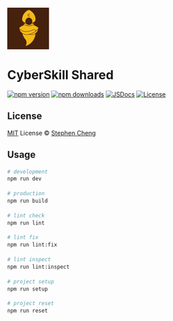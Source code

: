 ![](./src/public/favicon/favicon-96x96.png)

# CyberSkill Shared

[![npm version][npm-version-src]][npm-version-href]
[![npm downloads][npm-downloads-src]][npm-downloads-href]
[![JSDocs][jsdocs-src]][jsdocs-href]
[![License][license-src]][license-href]

## License

[MIT](./LICENSE) License © [Stephen Cheng](https://github.com/zintaen)

<!-- Badges -->

[npm-version-src]: https://img.shields.io/npm/v/@cyberskill/shared?style=flat&colorA=080f12&colorB=1fa669
[npm-version-href]: https://npmjs.com/package/@cyberskill/shared
[npm-downloads-src]: https://img.shields.io/npm/dm/@cyberskill/shared?style=flat&colorA=080f12&colorB=1fa669
[npm-downloads-href]: https://npmjs.com/package/@cyberskill/shared
[jsdocs-src]: https://img.shields.io/badge/jsdocs-reference-080f12?style=flat&colorA=080f12&colorB=1fa669
[jsdocs-href]: https://www.jsdocs.io/package/@cyberskill/shared
[license-src]: https://img.shields.io/github/license/cyberskill-world/shared.svg?style=flat&colorA=080f12&colorB=1fa669
[license-href]: https://github.com/cyberskill-world/shared/blob/main/LICENSE

## Usage

```bash
# development
npm run dev

# production
npm run build

# lint check
npm run lint

# lint fix
npm run lint:fix

# lint inspect
npm run lint:inspect

# project setup
npm run setup

# project reset
npm run reset
```
